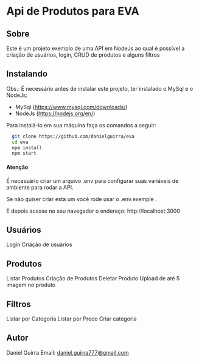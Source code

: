 # Api de Produtos para EVA

## Sobre

Este é um projeto exemplo de uma API em NodeJs ao qual é possível a criação de usuários, login, CRUD de produtos e alguns filtros

## Instalando

Obs.: É necessário antes de instalar este projeto, ter instalado o MySql e o NodeJs:

- MySql (https://www.mysql.com/downloads/)
- NodeJs (https://nodejs.org/en/)

Para instalá-lo em sua máquina faça os comandos a seguir:

```bash
  git clone https://github.com/danielguirra/eva
  cd eva
  npm install
  npm start
```

#### Atenção

É necessário criar um arquivo .env para configurar suas variáveis de ambiente para rodar a API.

Se não quiser criar esta um você rode usar o .env.exemple .

E depois acesse no seu navegador o endereço: http://localhost:3000

## Usuários

Login
Criação de usuários

## Produtos

Listar Produtos
Criação de Produtos
Deletar Produto
Upload de até 5 imagem no produto

## Filtros

Listar por Categoria
Listar por Preco
Criar categoria

## Autor

Daniel Guirra
Email: <daniel.guirra777@gmail.com>
